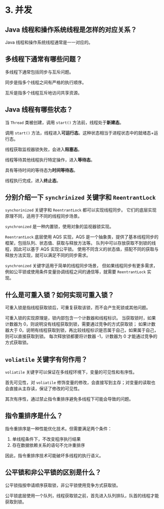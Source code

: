 # 3. 并发
## Java 线程和操作系统线程是怎样的对应关系？
Java 线程和操作系统线程通常是一一对应的。

## 多线程下通常有哪些问题？
多线程下通常包括同步与互斥问题。

同步是指多个线程之间有严格的执行顺序。

互斥是指多个线程互斥地访问共享资源。

## Java 线程有哪些状态？
当 `Thread` 类被创建，调用 `start()` 方法前，线程处于**新建态**。

调用 `start()` 方法，线程进入**可运行态**。这种状态相当于进程状态中的就绪态+运行态。

线程获取监视器锁失败，会进入**阻塞态**。

线程等待其他线程执行特定操作，进入**等待态**。

具有等待时间的等待态为**时间等待态**。

线程执行完成，进入**终止态**。

## 分别介绍一下 `synchrinized` 关键字和 `ReentrantLock`
`synchorinized` 关键字和 `ReentrantLock` 都可以实现线程同步。
它们的底层实现原理不同，适用于不同的线程同步场景。

`synchronized` 是一种内置锁，使用对象的监视器锁实现。

`ReentrantLock` 底层使用 AQS 实现，AQS 是一个抽象类，提供了基本线程同步的框架，包括队列、状态值、获取与释放方法等。
队列中可以存放获取不到锁的线程，因此可以基于 AQS 实现公平锁。
使用不同含义的状态值，搭配不同的获取与释放方法实现，就可以满足不同的同步需求。

`synchronized` 关键字适用于简单的线程同步场景，
但如果线程同步有更多需求，例如公平锁或使用条件变量协调线程之间的通信等，就需要 `ReentrantLock` 实现。

## 什么是可重入锁？如何实现可重入锁？
可重入锁是指线程获取锁后，可重复获取该锁，而不会产生死锁或其他问题。

可重入锁的实现原理是，锁内部包含一个计数器和线程标识。
当获取锁时，如果计数器为 0，则说明没有线程获取到锁，需要通过竞争的方式获取锁；
如果计数器大于 0，说明有线程获取到锁，再比较线程标识是否属于自己，如果属于自己，则可以直接获取到锁。
每次释放锁都要将计数器 -1，计数器为 0 才能通过竞争的方式获取锁。

## `voliatile` 关键字有何作用？
`voliatile` 关键字可以保证在多线程环境下，变量的可见性和有序性。

首先可见性，对 `voliatile` 修饰变量的修改，会直接写到主存；对变量的读取也会直接从主存读，保证了修改的可见性。

其次有序性，通过禁止指令重排序避免多线程下可能会导致的问题。

## 指令重排序是什么？
指令重排序是一种性能优化技术。但需要满足两个条件：
1. 单线程条件下，不改变程序执行结果
2. 存在数据依赖关系的语句不允许重排序

因此，指令重排序技术可能破坏多线程的执行语义。

## 公平锁和非公平锁的区别是什么？
公平锁指按申请顺序获取锁，非公平锁使用竞争方式获取锁。

公平锁底层使用一个队列，线程获取锁之前，首先进入队列排队，队首的线程才能获取到锁。



